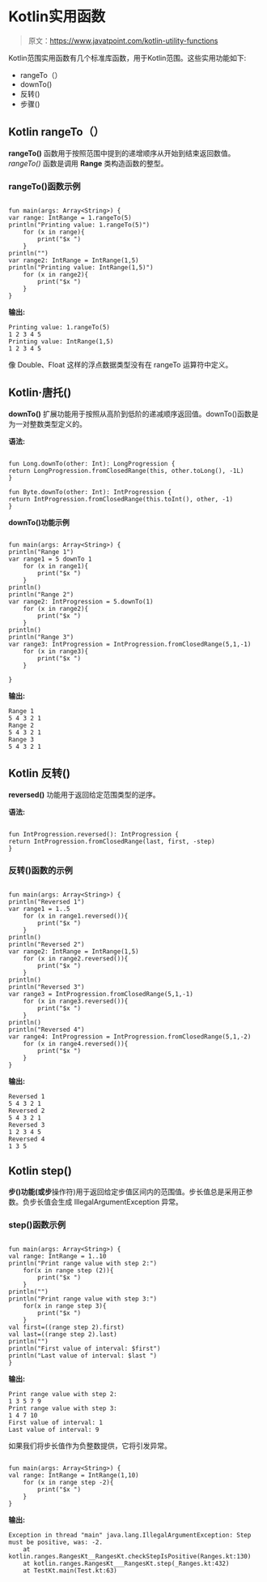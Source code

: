 # Kotlin实用函数

> 原文：<https://www.javatpoint.com/kotlin-utility-functions>

Kotlin范围实用函数有几个标准库函数，用于Kotlin范围。这些实用功能如下:

*   rangeTo（）
*   downTo()
*   反转()
*   步骤()

## Kotlin rangeTo（）

**rangeTo()** 函数用于按照范围中提到的递增顺序从开始到结束返回数值。 *rangeTo()* 函数是调用 **Range** 类构造函数的整型。

### rangeTo()函数示例

```

fun main(args: Array<String>) {
var range: IntRange = 1.rangeTo(5)
println("Printing value: 1.rangeTo(5)")
    for (x in range){
        print("$x ")
    }
println("")
var range2: IntRange = IntRange(1,5)
println("Printing value: IntRange(1,5)")
    for (x in range2){
        print("$x ")
    }
}

```

**输出:**

```
Printing value: 1.rangeTo(5)
1 2 3 4 5 
Printing value: IntRange(1,5)
1 2 3 4 5

```

像 Double、Float 这样的浮点数据类型没有在 rangeTo 运算符中定义。

## Kotlin·唐托()

**downTo()** 扩展功能用于按照从高阶到低阶的递减顺序返回值。downTo()函数是为一对整数类型定义的。

**语法:**

```

fun Long.downTo(other: Int): LongProgression {
return LongProgression.fromClosedRange(this, other.toLong(), -1L)
}

fun Byte.downTo(other: Int): IntProgression {
return IntProgression.fromClosedRange(this.toInt(), other, -1)
}

```

**downTo()功能示例**

```

fun main(args: Array<String>) {
println("Range 1")
var range1 = 5 downTo 1
    for (x in range1){
        print("$x ")
    }
println()
println("Range 2")
var range2: IntProgression = 5.downTo(1)
    for (x in range2){
        print("$x ")
    }
println()
println("Range 3")
var range3: IntProgression = IntProgression.fromClosedRange(5,1,-1)
    for (x in range3){
        print("$x ")
    }

}

```

**输出:**

```
Range 1
5 4 3 2 1 
Range 2
5 4 3 2 1 
Range 3
5 4 3 2 1

```

## Kotlin 反转()

**reversed()** 功能用于返回给定范围类型的逆序。

**语法:**

```

fun IntProgression.reversed(): IntProgression {
return IntProgression.fromClosedRange(last, first, -step)
}

```

### 反转()函数的示例

```

fun main(args: Array<String>) {
println("Reversed 1")
var range1 = 1..5
    for (x in range1.reversed()){
        print("$x ")
    }
println()
println("Reversed 2")
var range2: IntRange = IntRange(1,5)
    for (x in range2.reversed()){
        print("$x ")
    }
println()
println("Reversed 3")
var range3 = IntProgression.fromClosedRange(5,1,-1)
    for (x in range3.reversed()){
        print("$x ")
    }
println()
println("Reversed 4")
var range4: IntProgression = IntProgression.fromClosedRange(5,1,-2)
    for (x in range4.reversed()){
        print("$x ")
    }
}

```

**输出:**

```
Reversed 1
5 4 3 2 1 
Reversed 2
5 4 3 2 1 
Reversed 3
1 2 3 4 5 
Reversed 4
1 3 5

```

## Kotlin step()

**步()**功能(或**步**操作符)用于返回给定步值区间内的范围值。步长值总是采用正参数。负步长值会生成 IllegalArgumentException 异常。

### step()函数示例

```

fun main(args: Array<String>) {
val range: IntRange = 1..10
println("Print range value with step 2:")
    for(x in range step (2)){
        print("$x ")
    }
println("")
println("Print range value with step 3:")
    for(x in range step 3){
        print("$x ")
    }
val first=((range step 2).first)
val last=((range step 2).last)
println("")
println("First value of interval: $first")
println("Last value of interval: $last ")
}

```

**输出:**

```
Print range value with step 2:
1 3 5 7 9 
Print range value with step 3:
1 4 7 10 
First value of interval: 1
Last value of interval: 9

```

如果我们将步长值作为负整数提供，它将引发异常。

```

fun main(args: Array<String>) {
val range: IntRange = IntRange(1,10)
    for (x in range step -2){
        print("$x ")
    }
}

```

**输出:**

```
Exception in thread "main" java.lang.IllegalArgumentException: Step must be positive, was: -2.
	at kotlin.ranges.RangesKt__RangesKt.checkStepIsPositive(Ranges.kt:130)
	at kotlin.ranges.RangesKt___RangesKt.step(_Ranges.kt:432)
	at TestKt.main(Test.kt:63)

```